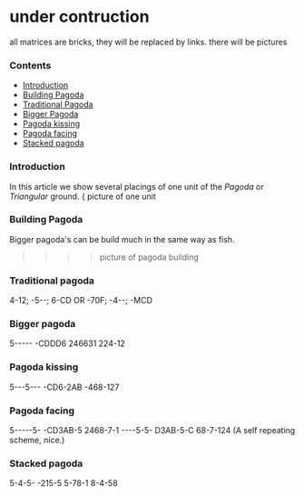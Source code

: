 # under contruction
all matrices are bricks, they will be replaced by links.
there will be pictures

### Contents
* [Introduction](#introduction)
* [Building Pagoda](#building-pagoda)
* [Traditional Pagoda](#traditional-pagoda)
* [Bigger Pagoda](#bigger-pagoda)
* [Pagoda kissing](#pagoda-kissing)
* [Pagoda facing](#pagoda-facing)
* [Stacked pagoda](#stacked-pagoda)


### Introduction
In this article we show several placings of one unit of the _Pagoda_ or _Triangular_ ground.
{ picture of one unit

### Building Pagoda
Bigger pagoda's can be build much in the same way as fish.
>>>> picture of pagoda building

### Traditional pagoda
4-12; -5--; 6-CD OR -70F; -4--; -MCD

### Bigger pagoda
5-----
-CDDD6
246631
224-12

### Pagoda kissing
5---5---
-CD6-2AB
-468-127

### Pagoda facing
5-----5-
-CD3AB-5
2468-7-1
----5-5-
D3AB-5-C
68-7-124
(A self repeating scheme, nice.)

### Stacked pagoda
5-4-5-
-215-5
5-78-1
8-4-58